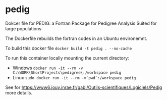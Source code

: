 # pedig
Dokcer file for PEDIG: a Fortran Package for Pedigree Analysis Suited for large populations 

The Dockerfile rebuilds the fortran codes in an Ubuntu environemnt. 

To build this docker file
```docker build -t pedig . --no-cache```

To run this container locally mounting the current directory:
 * Windows
```docker run -it --rm -v C:\WORK\ShortProjects\pedigree\:/workspace pedig ```
 * Linux
```sudo docker run -it --rm -v`pwd`:/workspace pedig ```


See for https://www6.jouy.inrae.fr/gabi/Outils-scientifiques/Logiciels/Pedig more details.
